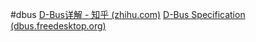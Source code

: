 #dbus
[D-Bus详解 - 知乎 (zhihu.com)](https://zhuanlan.zhihu.com/p/533845321)
[D-Bus Specification (dbus.freedesktop.org)](https://dbus.freedesktop.org/doc/dbus-specification.html#type-system)
